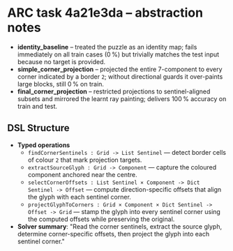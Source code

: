 # ARC task 4a21e3da – abstraction notes

- **identity_baseline** – treated the puzzle as an identity map; fails immediately on all train cases (0 %) but trivially matches the test input because no target is provided.
- **simple_corner_projection** – projected the entire 7-component to every corner indicated by a border `2`; without directional guards it over-paints large blocks, still 0 % on train.
- **final_corner_projection** – restricted projections to sentinel-aligned subsets and mirrored the learnt ray painting; delivers 100 % accuracy on train and test.

## DSL Structure
- **Typed operations**
  - `findCornerSentinels : Grid -> List Sentinel` — detect border cells of colour `2` that mark projection targets.
  - `extractSourceGlyph : Grid -> Component` — capture the coloured component anchored near the centre.
  - `selectCornerOffsets : List Sentinel × Component -> Dict Sentinel -> Offset` — compute direction-specific offsets that align the glyph with each sentinel corner.
  - `projectGlyphToCorners : Grid × Component × Dict Sentinel -> Offset -> Grid` — stamp the glyph into every sentinel corner using the computed offsets while preserving the original.
- **Solver summary**: "Read the corner sentinels, extract the source glyph, determine corner-specific offsets, then project the glyph into each sentinel corner."
